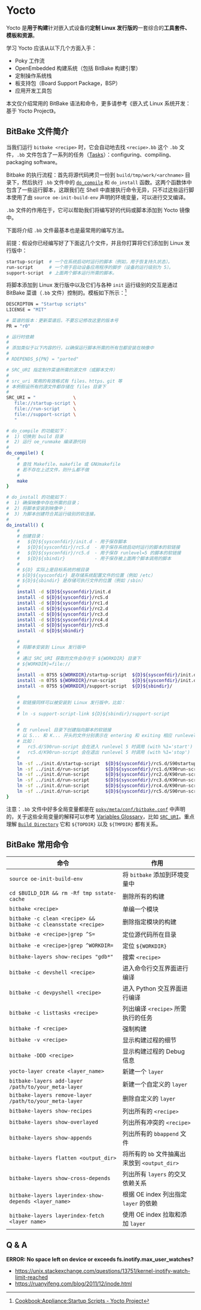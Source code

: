# Yocto


Yocto 是**用于构建**针对嵌入式设备的**定制 Linux 发行版的**一套综合的**工具套件、模板和资源**。

学习 Yocto 应该从以下几个方面入手：

- Poky 工作流
- OpenEmbedded 构建系统（包括 BitBake 构建引擎）
- 定制操作系统栈
- 板支持包（Board Support Package，BSP）
- 应用开发工具包

本文仅介绍常用的 BitBake 语法和命令，更多请参考《嵌入式 Linux 系统开发：基于 Yocto Project》。

## BitBake 文件简介

当我们运行 `bitbake <recipe>` 时，它会自动地去找 `<recipe>.bb` 这个 `.bb` 文件，`.bb` 文件包含了一系列的任务（[Tasks](https://docs.yoctoproject.org/ref-manual/tasks.html)）：configuring、compiling、packaging software。

Bitbake 的执行流程：首先将源代码拷贝一份到 `build/tmp/work/<archname>` 目录下，然后执行 `.bb` 文件中的 [`do_compile`](https://docs.yoctoproject.org/ref-manual/tasks.html#do-compile) 和 `do_install` 函数。这两个函数体中包含了一些运行脚本，这跟我们在 Shell 中直接执行命令无异，只不过这些运行脚本使用了由 `source oe-init-build-env` 声明的环境变量，可以进行交叉编译。

`.bb` 文件的作用在于，它可以帮助我们将编写好的代码或脚本添加到 Yocto 镜像中。

下面将介绍 `.bb` 文件最基本也是最常用的编写方法。

前提：假设你已经编写好了下面这几个文件，并且你打算将它们添加到 Linux 发行版中：

```bash
startup-script  # 一个在系统启动时运行的脚本（例如，用于恢复持久状态）。
run-script      # 一个用于启动设备应用程序的脚步（设备的运行级别为 5）。
support-script  # 上面两个脚本运行所需的脚本。
```

将脚本添加到 Linux 发行版中以及它们与各种 `init` 运行级别的交互是通过 BitBake 菜谱（`.bb` 文件）控制的。模板如下所示：[^ref-cite-1]

```bash
DESCRIPTON = "Startup scripts"
LICENSE = "MIT"

# 菜谱的版本：更新菜谱后，不要忘记修改这里的版本号
PR = "r0"

# 运行时依赖
#
# 添加类似于以下内容的行，以确保运行脚本所需的所有包都安装在映像中
#
# RDEPENDS_${PN} = "parted"

# SRC_URI 指定制作菜谱所需的源文件（或脚本文件）
#
# src_uri 常用的有效格式有 files、https、git 等
# 本例假设所有的源文件都存储在 files 目录下
#
SRC_URI = "              \
   file://startup-script \
   file://run-script     \
   file://support-script \
   "

# do_compile 的功能如下：
#  1) 切换到 build 目录
#  2) 运行 oe_runmake 编译源代码
#
do_compile() {
    #
    # 查找 Makefile、makefile 或 GNUmakefile
    # 若不存在上述文件，则什么都不做
    #
    make
}

# do_install 的功能如下：
#  1) 确保映像中存在所需的目录；
#  2) 将脚本安装到映像中；
#  3) 为脚本创建符合其运行级别的软连接。
#
do_install() {
    #
    # 创建目录：
    #   ${D}${sysconfdir}/init.d - 用于保存脚本
    #   ${D}${sysconfdir}/rcS.d  - 用于保存系统启动时运行的脚本的软链接
    #   ${D}${sysconfdir}/rc5.d  - 用于保存 runlevel=5 的脚本的软链接
    #   ${D}${sbindir}           - 用于保存被上面两个脚本调用的脚本
    #
    # ${D} 实际上是目标系统的根目录
    # ${D}${sysconfdir} 是存储系统配置文件的位置（例如 /etc）
    # ${D}${sbindir} 是存储可执行文件的位置（例如 /sbin）
    #
    install -d ${D}${sysconfdir}/init.d
    install -d ${D}${sysconfdir}/rcS.d
    install -d ${D}${sysconfdir}/rc1.d
    install -d ${D}${sysconfdir}/rc2.d
    install -d ${D}${sysconfdir}/rc3.d
    install -d ${D}${sysconfdir}/rc4.d
    install -d ${D}${sysconfdir}/rc5.d
    install -d ${D}${sbindir}

    #
    # 将脚本安装到 Linux 发行版中
    #
    # 通过 SRC_URI 获取的文件会存在于 ${WORKDIR} 目录下
    # ${WORKDIR}=file://
    #
    install -m 0755 ${WORKDIR}/startup-script  ${D}${sysconfdir}/init.d/
    install -m 0755 ${WORKDIR}/run-script      ${D}${sysconfdir}/init.d/
    install -m 0755 ${WORKDIR}/support-script  ${D}${sbindir}/

    #
    # 软链接同样可以被安装到 Linux 发行版中，比如：
    #
    # ln -s support-script-link ${D}${sbindir}/support-script

    #
    # 在 runlevel 目录下创建指向脚本的软链接
    # 以 S... 和 K... 开头的文件分别表示在 entering 和 exiting 相应 runlevel 时会被调用的脚本
    # 比如：
    #   rc5.d/S90run-script 会在进入 runlevel 5 时调用 (with %1='start')
    #   rc5.d/K90run-script 会在退出 runlevel 5 时调用 (with %1='stop')
    #
    ln -sf ../init.d/startup-script  ${D}${sysconfdir}/rcS.d/S90startup-script
    ln -sf ../init.d/run-script      ${D}${sysconfdir}/rc1.d/K90run-script
    ln -sf ../init.d/run-script      ${D}${sysconfdir}/rc2.d/K90run-script
    ln -sf ../init.d/run-script      ${D}${sysconfdir}/rc3.d/K90run-script
    ln -sf ../init.d/run-script      ${D}${sysconfdir}/rc4.d/K90run-script
    ln -sf ../init.d/run-script      ${D}${sysconfdir}/rc5.d/S90run-script
}
```

注意：`.bb` 文件中好多全局变量都是在 [`poky/meta/conf/bitbake.conf`](https://git.openembedded.org/bitbake/tree/conf/bitbake.conf) 中声明的，关于这些全局变量的解释可以参考 [Variables Glossary](https://docs.yoctoproject.org/bitbake/2.6/bitbake-user-manual/bitbake-user-manual-ref-variables.html)，比如 [`SRC_URI`](https://docs.yoctoproject.org/bitbake/2.6/bitbake-user-manual/bitbake-user-manual-ref-variables.html#term-SRC_URI)。重点理解 [`Build Directory`](https://docs.yoctoproject.org/ref-manual/terms.html#term-Build-Directory) 它和 `${TOPDIR}` 以及 `${TMPDIR}` 都有关系。

## BitBake 常用命令

| 命令                                                         | 作用                                          |
| ------------------------------------------------------------ | --------------------------------------------- |
| `source oe-init-build-env`                                   | 将 `bitbake` 添加到环境变量中                 |
| `cd $BUILD_DIR && rm -Rf tmp sstate-cache`                   | 删除所有的构建                                |
| `bitbake <recipe>`                                           | 单编一个模块                                  |
| `bitbake -c clean <recipe> && bitbake -c cleansstate <recipe>` | 删除指定模块的构建                            |
| `bitbake -e <recipe>`<code>&#124;</code>`grep ^S=`           | 定位源代码所在目录                            |
| `bitbake -e <recipe>`<code>&#124;</code>`grep ^WORKDIR=`     | 定位 `${WORKDIR}`                              |
| `bitbake-layers show-recipes "gdb*"`                         | 搜索 `<recipe>`                               |
| `bitbake -c devshell <recipe>`                               | 进入命令行交互界面进行编译                    |
| `bitbake -c devpyshell <recipe>`                             | 进入 Python 交互界面进行编译                  |
| `bitbake -c listtasks <recipe>`                              | 列出编译 `<recipe>` 所需执行的任务            |
| `bitbake -f <recipe>`                                        | 强制构建                                      |
| `bitbake -v <recipe>`                                        | 显示构建过程的细节                            |
| `bitbake -DDD <recipe>`                                      | 显示构建过程的 Debug 信息                     |
| `yocto-layer create <layer_name>`                            | 新建一个 `layer`                              |
| `bitbake-layers add-layer /path/to/your_meta-layer`          | 新建一个自定义的 `layer`                      |
| `bitbake-layers remove-layer /path/to/your_meta-layer`       | 删除自定义的 `layer`                          |
| `bitbake-layers show-recipes`                                | 列出所有的 `<recipe>`                         |
| `bitbake-layers show-overlayed`                              | 列出所有冲突的 `<recipe>`                     |
| `bitbake-layers show-appends`                                | 列出所有的 `bbappend` 文件                    |
| `bitbake-layers flatten <output_dir>`                        | 将所有的 `bb` 文件抽离出来放到 `<output_dir>` |
| `bitbake-layers show-cross-depends`                          | 列出所有 `layers` 的交叉依赖关系              |
| `bitbake-layers layerindex-show-depends <layer_name>`        | 根据 OE index 列出指定 `layer` 的依赖         |
| `bitbake-layers layerindex-fetch <layer name>`               | 使用 OE index 拉取和添加 `layer`              |

## Q & A

**ERROR: No space left on device or exceeds fs.inotify.max_user_watches?**

- <https://unix.stackexchange.com/questions/13751/kernel-inotify-watch-limit-reached>
- <https://ruanyifeng.com/blog/2011/12/inode.html>

[^ref-cite-1]: [Cookbook:Appliance:Startup Scripts - Yocto Project](https://wiki.yoctoproject.org/wiki/Cookbook:Appliance:Startup_Scripts)
